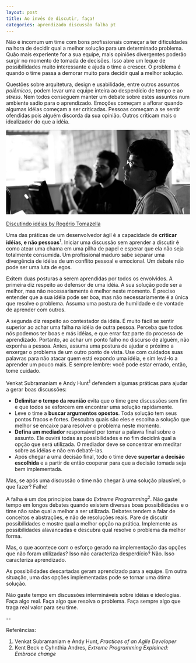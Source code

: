 ```yaml
---
layout: post
title: Ao invés de discutir, faça!
categories: aprendizado discussão falha pt
---
```


Não é incomum um time com bons profissionais começar a ter dificuldades na hora de decidir qual a melhor solução para um determinado problema. Quão mais experiente for a sua equipe, mais opiniões divergentes poderão surgir no momento de tomada de decisões. Isso abre um leque de possibilidades muito interessante e ajuda o time a crescer. O problema é quando o time passa a demorar muito para decidir qual a melhor solução.

Questões sobre arquitetura, design e usabilidade, entre outros assuntos *polêmicos*, podem levar uma equipe inteira ao desperdício de tempo e ao *stress*. Nem todos conseguem manter um debate sobre estes assuntos num ambiente sadio para o aprendizado. Emoções começam a aflorar quando algumas idéias começam a ser criticadas. Pessoas começam a se sentir ofendidas pois alguém discorda da sua opinião. Outros criticam mais o idealizador do que a idéia.

![Discutindo idéias](/images/rogerio-tomazella-discutindo-ideias.jpg "Discutindo idéias")

<p class='image-description'> <a href='https://picasaweb.google.com/andersondaraujo/LagoaDoBonfim#5317109364890293202'>Discutindo idéias by Rogério Tomazella</a></p>

Uma das práticas de um desenvolvedor ágil é a capacidade de **criticar idéias, e não pessoas**<sup>1</sup>. Iniciar uma discussão sem aprender a discutir é como atear uma chama em uma pilha de papel e esperar que ela não seja totalmente consumida. Um profissional maduro sabe separar uma divergência de idéias de um conflito pessoal e emocional. Um debate não pode ser uma luta de egos.

Exitem duas posturas a serem aprendidas por todos os envolvidos. A primeira diz respeito ao defensor de uma idéia. A sua solução pode ser a melhor, mas não necessariamente é melhor neste momento. É preciso entender que a sua idéia pode ser boa, mas não necessariamente é a única que resolve o problema. Assuma uma postura de humildade e de vontade de aprender com outros.

A segunda diz respeito ao contestador da idéia. É muito fácil se sentir superior ao achar uma falha na idéia de outra pessoa. Perceba que todos nós podemos ter boas e más idéias, e que errar faz parte do processo de aprendizado. Portanto, ao achar um ponto falho no discurso de alguém, não exponha a pessoa. Antes, assuma uma postura de ajudar o próximo a enxergar o problema de um outro ponto de vista. Use com cuidados suas palavras para não atacar quem está expondo uma idéia, e sim levá-lo a aprender um pouco mais. E sempre lembre: você pode estar errado, então, tome cuidado.

Venkat Subramaniam e Andy Hunt<sup>1</sup> defendem algumas práticas para ajudar a gerar boas discussões:

 - **Delimitar o tempo da reunião** evita que o time gere discussões sem fim e que todos se esforcem em encontrar uma solução rapidamente.
 - Leve o time a **buscar argumentos opostos**. Toda solução tem seus pontos fracos e fortes. Descubra quais são eles e escolha a solução que melhor se encaixe para resolver o problema neste momento.
 - **Defina um mediador** responsável por tomar a palavra final sobre o assunto. Ele ouvirá todas as possibilidades e no fim decidirá qual a opção que será utilizada. O mediador deve se concentrar em meditar sobre as idéias e não em debatê-las.
 - Após chegar a uma decisão final, todo o time deve **suportar a decisão escolhida** e a partir de então cooperar para que a decisão tomada seja bem implementada.

Mas, se após uma discussão o time não chegar à uma solução plausível, o que fazer? Falhe!

A falha é um dos princípios base do *Extreme Programming*<sup>2</sup>. Não gaste tempo em longos debates quando existem diversas boas possibilidades e o time não sabe qual a melhor a ser utilizada. Debates tendem a falar de conceitos e abstrações, e não de resoluções reais. Pare de discutir possibilidades e mostre qual a melhor opção na prática. Implemente as possibilidades alavancadas e descubra qual resolve o problema da melhor forma.

Mas, o que acontece com o esforço gerado na implementação das opções que não foram utilizadas? Isso não caracteriza desperdício? Não. Isso caracteriza aprendizado.

As possibilidades descartadas geram aprendizado para a equipe. Em outra situação, uma das opções implementadas pode se tornar uma ótima solução.

Não gaste tempo em discussões intermináveis sobre idéias e ideologias. Faça algo real. Faça algo que resolva o problema. Faça sempre algo que traga real valor para seu time.

\-\-  

Referências:  

1. Venkat Subramaniam e Andy Hunt, *Practices of an Agile Developer*
2. Kent Beck e Cyhnthia Andres, *Extreme Programming Explained: Embrace change*
